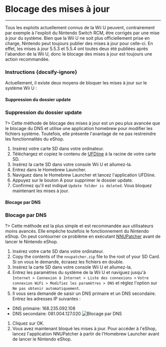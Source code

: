 # Blocage des mises à jour
---
Tous les exploits actuellement connus de la Wii U peuvent, contrairement par exemple à l'exploit du Nintendo Switch RCM, être corrigés par une mise à jour du système. Bien que la Wii U ne soit plus officiellement prise en charge, Nintendo peut toujours publier des mises à jour pour celle-ci. En effet, les mises à jour 5.5.3 et 5.5.4 ont toutes deux été publiées après l'abandon de la Wii U, donc le blocage des mises à jour est toujours une action recommandée.

### Instructions {docsify-ignore}

Actuellement, il existe deux moyens de bloquer les mises à jour sur le système Wii U :
<!-- tabs:start -->

#### **Suppression du dossier update**

### Suppression du dossier update

?> Cette méthode de blocage des mises à jour est un peu plus avancée que le blocage du DNS et utilise une application homebrew pour modifier les fichiers système. Toutefois, elle présente l'avantage de ne pas restreindre les fonctionnalités du eShop.
1. Insérez votre carte SD dans votre ordinateur.
1. Téléchargez et copiez le contenu de [UFDiine](https://github.com/GaryOderNichts/UFDiine/releases) à la racine de votre carte SD.
1. Insérez la carte SD dans votre console Wii U et allumez-la.
1. Entrez dans le Homebrew Launcher.
1. Naviguez dans le Homebrew Launcher et lancez l'application UFDiine.
1. Appuyez sur le bouton A pour supprimer le dossier update.
1. Confirmez qu'il est indiqué `Update folder is deleted`. Vous bloquez maintenant les mises à jour.

#### **Blocage par DNS**

### Blocage par DNS

?> Cette méthode est la plus simple et est recommandée aux utilisateurs moins avancés. Elle empêche toutefois le fonctionnement du Nintendo eShop. On peut contourner ce problème en exécutant [NNUPatcher](http://www.wiiubru.com/appstore/zips/nnupatcher.zip) avant de lancer le Nintendo eShop.
1. Insérez votre carte SD dans votre ordinateur.
1. Copy the contents of the `nnupatcher.zip` file to the root of your SD Card. Si on vous le demande, écrasez les fichiers en double.
1. Insérez la carte SD dans votre console Wii U et allumez-la.
1. Entrez les paramètres du système de la Wii U et naviguez jusqu'à `Internet > Connexion à Internet > Liste des connexions >` `Votre connexion WiFi > Modifiez les paramètres > DNS` et réglez l'option sur `Ne pas obtenir automatiquement`.
1. Il vous sera demandé de saisir un DNS primaire et un DNS secondaire. Entrez les adresses IP suivantes :
 - DNS primaire: 168.235.092.108
 - DNS secondaire: 081.004.127.020 <img src="docs/assets/img/DNS.png" alt="Blocage par DNS" />
1. Cliquez sur OK.
1. Vous avez maintenant bloqué les mises à jour. Pour accéder à l'eShop, lancez l'application NNUPatcher à partir de l'Homebrew Launcher avant de lancer le Nintendo eShop.

<!-- tabs:end -->
